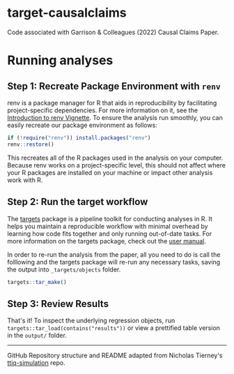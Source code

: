 
# target-causalclaims

Code associated with Garrison & Colleagues (2022) Causal Claims Paper.

# Running analyses

## Step 1: Recreate Package Environment with `renv`

renv is a package manager for R that aids in reproducibility by facilitating project-specific dependencies. For more information on it, see the [Introduction to renv Vignette](https://rstudio.github.io/renv/articles/renv.html). To ensure the analysis run smoothly, you can easily recreate our package environment as follows:

```r
if (!require("renv")) install.packages("renv")
renv::restore()
```

This recreates all of the R packages used in the analysis on your computer. Because renv works on a project-specific level, this should not affect where your R packages are installed on your machine or impact other analysis work with R.

## Step 2: Run the target workflow

The [targets](https://github.com/ropensci/targets) package is a pipeline toolkit for conducting analyses in R. It helps you maintain a reproducible workflow with minimal overhead by learning how code fits together and only running out-of-date tasks. For more information on the targets package, check out the [user manual](https://books.ropensci.org/targets/).

In order to re-run the analysis from the paper, all you need to do is call the folllowing and the targets package will re-run any necessary tasks, saving the output into `_targets/objects` folder.

```r
targets::tar_make()
```

## Step 3: Review Results

That's it! To inspect the underlying regression objects, run `targets::tar_load(contains("results"))` or view a prettified table version in the `output/` folder.

---------------

GitHub Repository structure and README adapted from Nicholas Tierney's [ttiq-simulation](https://github.com/njtierney/ttiq-simulation) repo.
